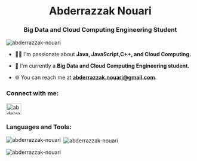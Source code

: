 <h1 align="center">Abderrazzak Nouari</h1>
<h3 align="center">Big Data and Cloud Computing Engineering Student</h3>

<p align="left"> <img src="https://komarev.com/ghpvc/?username=abderrazzak-nouari&label=Profile%20views&color=0e75b6&style=flat" alt="abderrazzak-nouari" /> </p>

- 👨‍💻 I'm passionate about **Java, JavaScript,C++, and Cloud Computing.**

- 💼 I'm currently a **Big Data and Cloud Computing Engineering student.**

- 🌐 You can reach me at **abderrazzak.nouari@gmail.com**.

<h3 align="left">Connect with me:</h3>
<p align="left">
<a href="https://linkedin.com/in/abderrazzak-nouari/" target="blank"><img align="center" src="https://raw.githubusercontent.com/rahuldkjain/github-profile-readme-generator/master/src/images/icons/Social/linked-in-alt.svg" alt="abderrazzak-nouari" height="30" width="40" /></a>
</p>

<h3 align="left">Languages and Tools:</h3>
<p align="left">
  <!-- Add icons and links to your preferred programming languages and tools here -->
  <!-- Example: <a href="https://example.com" target="_blank"> <img src="example-icon-url" alt="example" width="40" height="40"/> </a> -->
</p>

<p align="center">
  <img align="left" src="https://github-readme-stats.vercel.app/api?username=abderrazzak-nouari&theme=tokyonight&show_icons=true&hide_border=true&count_private=true" alt="abderrazzak-nouari" />
</p>
<p>&nbsp;<img align="center" src="https://github-readme-streak-stats.herokuapp.com/?user=abderrazzak-nouari&theme=tokyonight&hide_border=true" alt="abderrazzak-nouari" /></p>
<p><img align="center" src="https://github-readme-stats.vercel.app/api/top-langs/?username=abderrazzak-nouari&theme=tokyonight&show_icons=true&hide_border=true&layout=compact" alt="abderrazzak-nouari" /></p>
